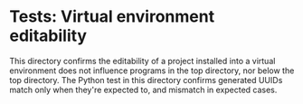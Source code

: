 # Tests: Virtual environment editability

This directory confirms the editability of a project installed into a virtual environment does not influence programs in the top directory, nor below the top directory.  The Python test in this directory confirms generated UUIDs match only when they're expected to, and mismatch in expected cases.
